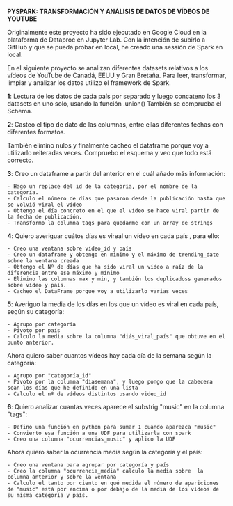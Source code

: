 **PYSPARK: TRANSFORMACIÓN Y ANÁLISIS DE DATOS DE VÍDEOS DE YOUTUBE**

Originalmente este proyecto ha sido ejecutado en Google Cloud en la plataforma de Dataproc en Jupyter Lab. 
Con la intención de subirlo a GitHub y que se pueda probar en local, he creado una sessión de Spark en local.

En el siguiente proyecto se analizan diferentes datasets relativos a los vídeos de YouTube de Canadá, EEUU y Gran Bretaña.
Para leer, transformar, limpiar y analizar los datos utilizo el framework de Spark.


**1**: Lectura de los datos de cada país por separado y luego concateno los 3 datasets en uno solo, usando la función .union()
También se comprueba el Schema.

**2**: Casteo el tipo de dato de las columnas, entre ellas diferentes fechas con diferentes formatos. 

También elimino nulos y finalmente cacheo el dataframe porque voy a utilizarlo reiteradas veces. Compruebo el esquema y veo que todo está correcto.

**3**: Creo un dataframe a partir del anterior en el cuál añado más información:

    - Hago un replace del id de la categoría, por el nombre de la categoría. 
    - Calculo el número de días que pasaron desde la publicación hasta que se volvió viral el vídeo
    - Obtengo el día concreto en el que el vídeo se hace viral partir de la fecha de publicación.
    - Transformo la columna tags para quedarme con un array de strings

**4**: Quiero averiguar cuátos días es vireal un vídeo en cada país , para ello:

    - Creo una ventana sobre vídeo_id y país
    - Creo un dataframe y obtengo en minimo y el máximo de trending_date sobre la ventana creada
    - Obtengo el Nº de días que ha sido viral un video a raíz de la diferencia entre ese máximo y mínimo
    - Elimino las columnas max y min, y también los duplicadoss generados sobre vídeo y país.
    - Cacheo el DataFrame porque voy a utilizarlo varias veces

**5**:  Averiguo la media de los días en los que un vídeo es viral en cada país, según su categoría:

    - Agrupo por categoría
    - Pivoto por país 
    - Calculo la media sobre la columna "diás_viral_país" que obtuve en el punto anterior.
Ahora quiero saber cuantos vídeos hay cada día de la semana según la categoría:

    - Agrupo por "categoría_id" 
    - Pivoto por la columna "diasemana", y luego pongo que la cabecera sean los días que he definido en una lista 
    - Calculo el nº de vídeos distintos usando video_id

**6**: Quiero analizar cuantas veces aparece el substrig "music" en la columna "tags":

    - Defino una función en python para sumar 1 cuando aparezca "music"
    - Convierto esa función a una UDF para utilizarla con spark
    - Creo una columna "ocurrencias_music" y aplico la UDF

Ahora quiero saber la ocurrencia media según  la categoría y el país:

    - Creo una ventana para agrupar por categoría y país
    - Creo la columna "ocurrencia_media" calculo la media sobre  la columna anterior y sobre la ventana 
    - Calculo el tanto por ciento en qué medida el número de apariciones de "music" está por encima o por debajo de la media de los vídeos de su misma categoría y país.



